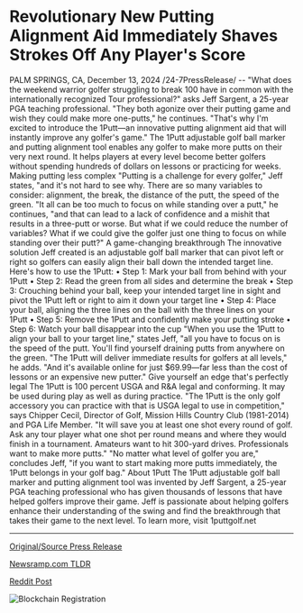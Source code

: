 # Revolutionary New Putting Alignment Aid Immediately Shaves Strokes Off Any Player's Score

PALM SPRINGS, CA, December 13, 2024 /24-7PressRelease/ -- "What does the weekend warrior golfer struggling to break 100 have in common with the internationally recognized Tour professional?" asks Jeff Sargent, a 25-year PGA teaching professional.   "They both agonize over their putting game and wish they could make more one-putts," he continues. "That's why I'm excited to introduce the 1Putt—an innovative putting alignment aid that will instantly improve any golfer's game."  The 1Putt adjustable golf ball marker and putting alignment tool enables any golfer to make more putts on their very next round. It helps players at every level become better golfers without spending hundreds of dollars on lessons or practicing for weeks.  Making putting less complex  "Putting is a challenge for every golfer," Jeff states, "and it's not hard to see why. There are so many variables to consider: alignment, the break, the distance of the putt, the speed of the green.  "It all can be too much to focus on while standing over a putt," he continues, "and that can lead to a lack of confidence and a mishit that results in a three-putt or worse. But what if we could reduce the number of variables? What if we could give the golfer just one thing to focus on while standing over their putt?"  A game-changing breakthrough  The innovative solution Jeff created is an adjustable golf ball marker that can pivot left or right so golfers can easily align their ball down the intended target line.  Here's how to use the 1Putt: •	Step 1: Mark your ball from behind with your 1Putt •	Step 2: Read the green from all sides and determine the break •	Step 3: Crouching behind your ball, keep your intended target line in sight and pivot the 1Putt left or right to aim it down your target line •	Step 4: Place your ball, aligning the three lines on the ball with the three lines on your 1Putt •	Step 5: Remove the 1Putt and confidently make your putting stroke •	Step 6: Watch your ball disappear into the cup  "When you use the 1Putt to align your ball to your target line," states Jeff, "all you have to focus on is the speed of the putt. You'll find yourself draining putts from anywhere on the green.  "The 1Putt will deliver immediate results for golfers at all levels," he adds. "And it's available online for just $69.99—far less than the cost of lessons or an expensive new putter."  Give yourself an edge that's perfectly legal  The 1Putt is 100 percent USGA and R&A legal and conforming. It may be used during play as well as during practice.  "The 1Putt is the only golf accessory you can practice with that is USGA legal to use in competition," says Chipper Cecil, Director of Golf, Mission Hills Country Club (1981-2014) and PGA Life Member. "It will save you at least one shot every round of golf. Ask any tour player what one shot per round means and where they would finish in a tournament. Amateurs want to hit 300-yard drives. Professionals want to make more putts."  "No matter what level of golfer you are," concludes Jeff, "if you want to start making more putts immediately, the 1Putt belongs in your golf bag."  About 1Putt  The 1Putt adjustable golf ball marker and putting alignment tool was invented by Jeff Sargent, a 25-year PGA teaching professional who has given thousands of lessons that have helped golfers improve their game. Jeff is passionate about helping golfers enhance their understanding of the swing and find the breakthrough that takes their game to the next level. To learn more, visit 1puttgolf.net 

---

[Original/Source Press Release](https://www.24-7pressrelease.com/press-release/517027/revolutionary-new-putting-alignment-aid-immediately-shaves-strokes-off-any-players-score)
                    

[Newsramp.com TLDR](https://newsramp.com/curated-news/innovative-putting-aid-promises-to-instantly-improve-golfers-game/529090ed27243b4e50ae4e3a1c0e53a7) 

 



[Reddit Post](https://www.reddit.com/r/Business_NewsRamp/comments/1hd7pon/innovative_putting_aid_promises_to_instantly/) 



![Blockchain Registration](https://cdn.newsramp.app/24-7PressRelease/qrcode/2412/13/tileLEE2.webp)